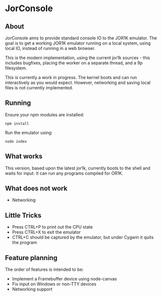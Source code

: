 JorConsole
==========

About
-----

JorConsole aims to provide standard console IO to the JOR1K emulator.
The goal is to get a working JOR1K emulator running on a local system,
using local IO, instead of running in a web browser.

This is the modern implementation, using the current jor1k sources -
this includes bugfixes, placing the worker on a separate thread, and
a 9p filesystem.

This is currently a work in progress. The kernel boots and can run
interactively as you would expect. However, networking and saving
local files is not currently implemented.

Running
--------

Ensure your npm modules are installed:

	npm install

Run the emulator using:

	node index


What works
----------

This version, based upon the latest jor1k, currently boots to the shell and
waits for input. It can run any programs compiled for OR1K.


What does not work
------------------

* Networking


Little Tricks
-------------

* Press CTRL+P to print out the CPU state
* Press CTRL+X to exit the emulator
* CTRL+C should be captured by the emulator, but under Cygwin it quits the program

Feature planning
----------------

The order of features is intended to be:

* Implement a Framebuffer device using node-canvas
* Fix input on Windows or non-TTY devices
* Networking support


